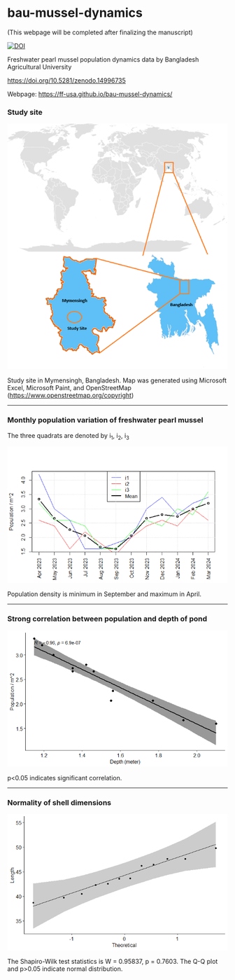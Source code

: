 # bau-mussel-dynamics

(This webpage will be completed after finalizing the manuscript)

[![DOI](https://zenodo.org/badge/DOI/10.5281/zenodo.14996735.svg)](https://doi.org/10.5281/zenodo.14996735)

Freshwater pearl mussel population dynamics data by Bangladesh Agricultural University

https://doi.org/10.5281/zenodo.14996735

Webpage: https://ff-usa.github.io/bau-mussel-dynamics/

### Study site

![](canvas_6.5x8_annot.png)

Study site in Mymensingh, Bangladesh. Map was generated using Microsoft Excel, Microsoft Paint, and OpenStreetMap (https://www.openstreetmap.org/copyright)

---

### Monthly population variation of freshwater pearl mussel

The three quadrats are denoted by i<sub>1</sub>, i<sub>2</sub>, i<sub>3</sub>

![](population.png)

Population density is minimum in September and maximum in April.

---

### Strong correlation between population and depth of pond

![](corr_population_depth.png)

p<0.05 indicates significant correlation.

---

### Normality of shell dimensions

![](qqplot_length.png)

The Shapiro-Wilk test statistics is W = 0.95837, p = 0.7603. The Q-Q plot and p>0.05 indicate normal distribution.
